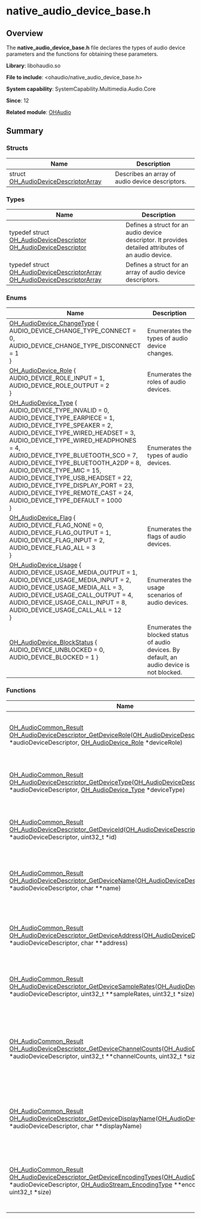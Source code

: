 # native_audio_device_base.h


## Overview

The **native_audio_device_base.h** file declares the types of audio device parameters and the functions for obtaining these parameters.

**Library**: libohaudio.so

**File to include**: &lt;ohaudio/native_audio_device_base.h&gt;

**System capability**: SystemCapability.Multimedia.Audio.Core

**Since**: 12

**Related module**: [OHAudio](_o_h_audio.md)


## Summary


### Structs

| Name| Description| 
| -------- | -------- |
| struct  [OH_AudioDeviceDescriptorArray](_o_h___audio_device_descriptor_array.md) | Describes an array of audio device descriptors. | 


### Types

| Name| Description| 
| -------- | -------- |
| typedef struct [OH_AudioDeviceDescriptor](_o_h_audio.md#oh_audiodevicedescriptor) [OH_AudioDeviceDescriptor](_o_h_audio.md#oh_audiodevicedescriptor) | Defines a struct for an audio device descriptor. It provides detailed attributes of an audio device. | 
| typedef struct [OH_AudioDeviceDescriptorArray](_o_h___audio_device_descriptor_array.md) [OH_AudioDeviceDescriptorArray](_o_h_audio.md#oh_audiodevicedescriptorarray) | Defines a struct for an array of audio device descriptors. | 


### Enums

| Name| Description| 
| -------- | -------- |
| [OH_AudioDevice_ChangeType](_o_h_audio.md#oh_audiodevice_changetype) {<br>AUDIO_DEVICE_CHANGE_TYPE_CONNECT = 0,<br>AUDIO_DEVICE_CHANGE_TYPE_DISCONNECT = 1<br>} | Enumerates the types of audio device changes.| 
| [OH_AudioDevice_Role](_o_h_audio.md#oh_audiodevice_role) {<br>AUDIO_DEVICE_ROLE_INPUT = 1,<br>AUDIO_DEVICE_ROLE_OUTPUT = 2<br>} | Enumerates the roles of audio devices.| 
| [OH_AudioDevice_Type](_o_h_audio.md#oh_audiodevice_type) {<br>AUDIO_DEVICE_TYPE_INVALID = 0,<br>AUDIO_DEVICE_TYPE_EARPIECE = 1,<br>AUDIO_DEVICE_TYPE_SPEAKER = 2,<br>AUDIO_DEVICE_TYPE_WIRED_HEADSET = 3,<br>AUDIO_DEVICE_TYPE_WIRED_HEADPHONES = 4,<br>AUDIO_DEVICE_TYPE_BLUETOOTH_SCO = 7,<br>AUDIO_DEVICE_TYPE_BLUETOOTH_A2DP = 8,<br>AUDIO_DEVICE_TYPE_MIC = 15,<br>AUDIO_DEVICE_TYPE_USB_HEADSET = 22,<br>AUDIO_DEVICE_TYPE_DISPLAY_PORT = 23,<br>AUDIO_DEVICE_TYPE_REMOTE_CAST = 24,<br>AUDIO_DEVICE_TYPE_DEFAULT = 1000<br>} | Enumerates the types of audio devices.| 
| [OH_AudioDevice_Flag](_o_h_audio.md#oh_audiodevice_flag) {<br>AUDIO_DEVICE_FLAG_NONE = 0,<br>AUDIO_DEVICE_FLAG_OUTPUT = 1,<br>AUDIO_DEVICE_FLAG_INPUT = 2,<br>AUDIO_DEVICE_FLAG_ALL = 3<br>} | Enumerates the flags of audio devices.| 
| [OH_AudioDevice_Usage](_o_h_audio.md#oh_audiodevice_usage) {<br>AUDIO_DEVICE_USAGE_MEDIA_OUTPUT = 1, <br>AUDIO_DEVICE_USAGE_MEDIA_INPUT = 2, <br>AUDIO_DEVICE_USAGE_MEDIA_ALL = 3, <br>AUDIO_DEVICE_USAGE_CALL_OUTPUT = 4,<br>AUDIO_DEVICE_USAGE_CALL_INPUT = 8, <br>AUDIO_DEVICE_USAGE_CALL_ALL = 12<br>} | Enumerates the usage scenarios of audio devices. | 
| [OH_AudioDevice_BlockStatus](_o_h_audio.md#oh_audiodevice_blockstatus) { <br>AUDIO_DEVICE_UNBLOCKED = 0, <br>AUDIO_DEVICE_BLOCKED = 1 } | Enumerates the blocked status of audio devices. By default, an audio device is not blocked.| 


### Functions

| Name| Description| 
| -------- | -------- |
| [OH_AudioCommon_Result](_o_h_audio.md#oh_audiocommon_result) [OH_AudioDeviceDescriptor_GetDeviceRole](_o_h_audio.md#oh_audiodevicedescriptor_getdevicerole)([OH_AudioDeviceDescriptor](_o_h_audio.md#oh_audiodevicedescriptor) \*audioDeviceDescriptor, [OH_AudioDevice_Role](_o_h_audio.md#oh_audiodevice_role) \*deviceRole) | Obtains the device role based on an audio device descriptor.| 
| [OH_AudioCommon_Result](_o_h_audio.md#oh_audiocommon_result) [OH_AudioDeviceDescriptor_GetDeviceType](_o_h_audio.md#oh_audiodevicedescriptor_getdevicetype)([OH_AudioDeviceDescriptor](_o_h_audio.md#oh_audiodevicedescriptor) \*audioDeviceDescriptor, [OH_AudioDevice_Type](_o_h_audio.md#oh_audiodevice_type) \*deviceType) | Obtains the device type based on an audio device descriptor.| 
| [OH_AudioCommon_Result](_o_h_audio.md#oh_audiocommon_result) [OH_AudioDeviceDescriptor_GetDeviceId](_o_h_audio.md#oh_audiodevicedescriptor_getdeviceid)([OH_AudioDeviceDescriptor](_o_h_audio.md#oh_audiodevicedescriptor) \*audioDeviceDescriptor, uint32_t \*id) | Obtains the device ID based on an audio device descriptor.| 
| [OH_AudioCommon_Result](_o_h_audio.md#oh_audiocommon_result) [OH_AudioDeviceDescriptor_GetDeviceName](_o_h_audio.md#oh_audiodevicedescriptor_getdevicename)([OH_AudioDeviceDescriptor](_o_h_audio.md#oh_audiodevicedescriptor) \*audioDeviceDescriptor, char \*\*name) | Obtains the device name based on an audio device descriptor.| 
| [OH_AudioCommon_Result](_o_h_audio.md#oh_audiocommon_result) [OH_AudioDeviceDescriptor_GetDeviceAddress](_o_h_audio.md#oh_audiodevicedescriptor_getdeviceaddress)([OH_AudioDeviceDescriptor](_o_h_audio.md#oh_audiodevicedescriptor) \*audioDeviceDescriptor, char \*\*address) | Obtains the device address based on an audio device descriptor.| 
| [OH_AudioCommon_Result](_o_h_audio.md#oh_audiocommon_result) [OH_AudioDeviceDescriptor_GetDeviceSampleRates](_o_h_audio.md#oh_audiodevicedescriptor_getdevicesamplerates)([OH_AudioDeviceDescriptor](_o_h_audio.md#oh_audiodevicedescriptor) \*audioDeviceDescriptor, uint32_t \*\*sampleRates, uint32_t \*size) | Obtains the sample rates based on an audio device descriptor.| 
| [OH_AudioCommon_Result](_o_h_audio.md#oh_audiocommon_result) [OH_AudioDeviceDescriptor_GetDeviceChannelCounts](_o_h_audio.md#oh_audiodevicedescriptor_getdevicechannelcounts)([OH_AudioDeviceDescriptor](_o_h_audio.md#oh_audiodevicedescriptor) \*audioDeviceDescriptor, uint32_t \*\*channelCounts, uint32_t \*size) | Obtains an array that holds the number of device channels based on an audio device descriptor.| 
| [OH_AudioCommon_Result](_o_h_audio.md#oh_audiocommon_result) [OH_AudioDeviceDescriptor_GetDeviceDisplayName](_o_h_audio.md#oh_audiodevicedescriptor_getdevicedisplayname)([OH_AudioDeviceDescriptor](_o_h_audio.md#oh_audiodevicedescriptor) \*audioDeviceDescriptor, char \*\*displayName) | Obtains the device display name based on an audio device descriptor.| 
| [OH_AudioCommon_Result](_o_h_audio.md#oh_audiocommon_result) [OH_AudioDeviceDescriptor_GetDeviceEncodingTypes](_o_h_audio.md#oh_audiodevicedescriptor_getdeviceencodingtypes)([OH_AudioDeviceDescriptor](_o_h_audio.md#oh_audiodevicedescriptor) \*audioDeviceDescriptor, [OH_AudioStream_EncodingType](_o_h_audio.md#oh_audiostream_encodingtype) \*\*encodingTypes, uint32_t \*size) | Obtains the device encoding types based on an audio device descriptor.| 
